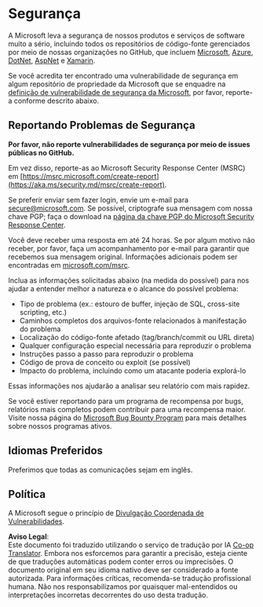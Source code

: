 <!--
CO_OP_TRANSLATOR_METADATA:
{
  "original_hash": "d8fe220fa2850df0759b07cf391ea77c",
  "translation_date": "2025-07-12T07:23:37+00:00",
  "source_file": "SECURITY.md",
  "language_code": "br"
}
-->
# Segurança

A Microsoft leva a segurança de nossos produtos e serviços de software muito a sério, incluindo todos os repositórios de código-fonte gerenciados por meio de nossas organizações no GitHub, que incluem [Microsoft](https://github.com/Microsoft), [Azure](https://github.com/Azure), [DotNet](https://github.com/dotnet), [AspNet](https://github.com/aspnet) e [Xamarin](https://github.com/xamarin).

Se você acredita ter encontrado uma vulnerabilidade de segurança em algum repositório de propriedade da Microsoft que se enquadre na [definição de vulnerabilidade de segurança da Microsoft](https://aka.ms/security.md/definition), por favor, reporte-a conforme descrito abaixo.

## Reportando Problemas de Segurança

**Por favor, não reporte vulnerabilidades de segurança por meio de issues públicas no GitHub.**

Em vez disso, reporte-as ao Microsoft Security Response Center (MSRC) em [https://msrc.microsoft.com/create-report](https://aka.ms/security.md/msrc/create-report).

Se preferir enviar sem fazer login, envie um e-mail para [secure@microsoft.com](mailto:secure@microsoft.com). Se possível, criptografe sua mensagem com nossa chave PGP; faça o download na [página da chave PGP do Microsoft Security Response Center](https://aka.ms/security.md/msrc/pgp).

Você deve receber uma resposta em até 24 horas. Se por algum motivo não receber, por favor, faça um acompanhamento por e-mail para garantir que recebemos sua mensagem original. Informações adicionais podem ser encontradas em [microsoft.com/msrc](https://www.microsoft.com/msrc).

Inclua as informações solicitadas abaixo (na medida do possível) para nos ajudar a entender melhor a natureza e o alcance do possível problema:

* Tipo de problema (ex.: estouro de buffer, injeção de SQL, cross-site scripting, etc.)
* Caminhos completos dos arquivos-fonte relacionados à manifestação do problema
* Localização do código-fonte afetado (tag/branch/commit ou URL direta)
* Qualquer configuração especial necessária para reproduzir o problema
* Instruções passo a passo para reproduzir o problema
* Código de prova de conceito ou exploit (se possível)
* Impacto do problema, incluindo como um atacante poderia explorá-lo

Essas informações nos ajudarão a analisar seu relatório com mais rapidez.

Se você estiver reportando para um programa de recompensa por bugs, relatórios mais completos podem contribuir para uma recompensa maior. Visite nossa página do [Microsoft Bug Bounty Program](https://aka.ms/security.md/msrc/bounty) para mais detalhes sobre nossos programas ativos.

## Idiomas Preferidos

Preferimos que todas as comunicações sejam em inglês.

## Política

A Microsoft segue o princípio de [Divulgação Coordenada de Vulnerabilidades](https://aka.ms/security.md/cvd).

**Aviso Legal**:  
Este documento foi traduzido utilizando o serviço de tradução por IA [Co-op Translator](https://github.com/Azure/co-op-translator). Embora nos esforcemos para garantir a precisão, esteja ciente de que traduções automáticas podem conter erros ou imprecisões. O documento original em seu idioma nativo deve ser considerado a fonte autorizada. Para informações críticas, recomenda-se tradução profissional humana. Não nos responsabilizamos por quaisquer mal-entendidos ou interpretações incorretas decorrentes do uso desta tradução.